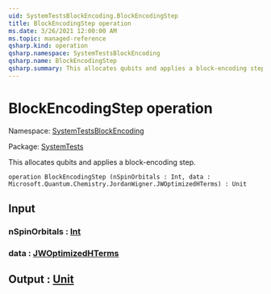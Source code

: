 ```yaml
---
uid: SystemTestsBlockEncoding.BlockEncodingStep
title: BlockEncodingStep operation
ms.date: 3/26/2021 12:00:00 AM
ms.topic: managed-reference
qsharp.kind: operation
qsharp.namespace: SystemTestsBlockEncoding
qsharp.name: BlockEncodingStep
qsharp.summary: This allocates qubits and applies a block-encoding step.
---
```


# BlockEncodingStep operation

Namespace: [SystemTestsBlockEncoding](xref:SystemTestsBlockEncoding)

Package: [SystemTests](https://nuget.org/packages/SystemTests)


This allocates qubits and applies a block-encoding step.

```qsharp
operation BlockEncodingStep (nSpinOrbitals : Int, data : Microsoft.Quantum.Chemistry.JordanWigner.JWOptimizedHTerms) : Unit
```


## Input

### nSpinOrbitals : [Int](xref:microsoft.quantum.lang-ref.int)




### data : [JWOptimizedHTerms](xref:Microsoft.Quantum.Chemistry.JordanWigner.JWOptimizedHTerms)





## Output : [Unit](xref:microsoft.quantum.lang-ref.unit)

